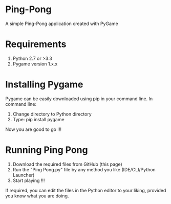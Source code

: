 # Ping-Pong
A simple Ping-Pong application created with PyGame

# Requirements
1. Python 2.7 or >3.3
2. Pygame version 1.x.x

# Installing Pygame
Pygame can be easily downloaded using pip in your command line. In command line:
1. Change directory to Python directory
2. Type: pip install pygame


Now you are good to go !!!

# Running Ping Pong
1. Download the required files from GitHub (this page)
2. Run the "Ping Pong.py" file by any method you like (IDE/CLI/Python Launcher)
3. Start playing !!!


If required, you can edit the files in the Python editor to your liking, provided you know what you are doing.
